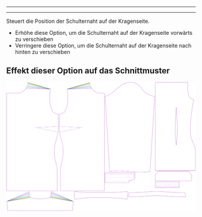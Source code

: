 - - -
- - -

Steuert die Position der Schulternaht auf der Kragenseite.

- Erhöhe diese Option, um die Schulternaht auf der Kragenseite vorwärts zu verschieben
- Verringere diese Option, um die Schulternaht auf der Kragenseite nach hinten zu verschieben

## Effekt dieser Option auf das Schnittmuster

![Dieses Bild zeigt den Effekt dieser Option, indem es mehrere Varianten überlagert, die einen anderen Wert für diese Option haben](simone_s3collar_sample.svg "Effekt dieser Option auf das Schnittmuster")
